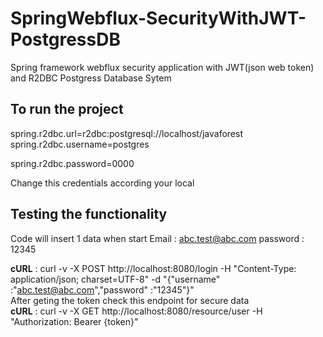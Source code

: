 # SpringWebflux-SecurityWithJWT-PostgressDB

Spring framework webflux security application with JWT(json web token) and R2DBC Postgress Database Sytem

## To run the project
spring.r2dbc.url=r2dbc:postgresql://localhost/javaforest     
spring.r2dbc.username=postgres   

spring.r2dbc.password=0000

Change this credentials according your local

## Testing the functionality
Code will insert 1 data when start
Email : abc.test@abc.com
password : 12345

**cURL** : curl -v -X POST http://localhost:8080/login -H "Content-Type: application/json; charset=UTF-8" -d "{\"username\" :\"abc.test@abc.com\",\"password\" :\"12345\"}"
<br />After geting the token check this endpoint for secure data  
**cURL** : curl -v -X GET http://localhost:8080/resource/user -H "Authorization: Bearer {token}"



